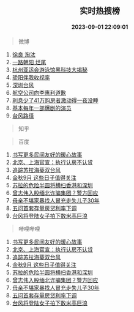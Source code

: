 <div align="center"><h2>实时热搜榜</h2><h4>2023-09-01 22:09:01</h4></div>

> 微博  

1. [徐良 淘汰](https://s.weibo.com/weibo?q=%E5%BE%90%E8%89%AF%20%E6%B7%98%E6%B1%B0&t=31&band_rank=1&Refer=top)<br />
2. [一路朝阳 烂尾](https://s.weibo.com/weibo?q=%E4%B8%80%E8%B7%AF%E6%9C%9D%E9%98%B3%20%E7%83%82%E5%B0%BE&t=31&band_rank=2&Refer=top)<br />
3. [杭州亚运会游泳馆黑科技大揭秘](https://s.weibo.com/weibo?q=%23%E6%9D%AD%E5%B7%9E%E4%BA%9A%E8%BF%90%E4%BC%9A%E6%B8%B8%E6%B3%B3%E9%A6%86%E9%BB%91%E7%A7%91%E6%8A%80%E5%A4%A7%E6%8F%AD%E7%A7%98%23&t=31&band_rank=3&Refer=top)<br />
4. [骄阳伴我收视率](https://s.weibo.com/weibo?q=%E9%AA%84%E9%98%B3%E4%BC%B4%E6%88%91%E6%94%B6%E8%A7%86%E7%8E%87&t=31&band_rank=4&Refer=top)<br />
5. [深圳台风](https://s.weibo.com/weibo?q=%E6%B7%B1%E5%9C%B3%E5%8F%B0%E9%A3%8E&t=31&band_rank=5&Refer=top)<br />
6. [航空公司向李惠利道歉](https://s.weibo.com/weibo?q=%23%E8%88%AA%E7%A9%BA%E5%85%AC%E5%8F%B8%E5%90%91%E6%9D%8E%E6%83%A0%E5%88%A9%E9%81%93%E6%AD%89%23&t=31&band_rank=6&Refer=top)<br />
7. [利息少了41万购房者激动得一夜没睡](https://s.weibo.com/weibo?q=%23%E5%88%A9%E6%81%AF%E5%B0%91%E4%BA%8641%E4%B8%87%E8%B4%AD%E6%88%BF%E8%80%85%E6%BF%80%E5%8A%A8%E5%BE%97%E4%B8%80%E5%A4%9C%E6%B2%A1%E7%9D%A1%23&t=31&band_rank=7&Refer=top)<br />
8. [基本每年一部爆剧的演员](https://s.weibo.com/weibo?q=%23%E5%9F%BA%E6%9C%AC%E6%AF%8F%E5%B9%B4%E4%B8%80%E9%83%A8%E7%88%86%E5%89%A7%E7%9A%84%E6%BC%94%E5%91%98%23&t=31&band_rank=8&Refer=top)<br />
9. [台风路径](https://s.weibo.com/weibo?q=%23%E5%8F%B0%E9%A3%8E%E8%B7%AF%E5%BE%84%23&t=31&band_rank=9&Refer=top)<br />

> 知乎  


> 百度  

1. [书写更多民间友好的暖心故事](https://www.baidu.com/s?wd=%E4%B9%A6%E5%86%99%E6%9B%B4%E5%A4%9A%E6%B0%91%E9%97%B4%E5%8F%8B%E5%A5%BD%E7%9A%84%E6%9A%96%E5%BF%83%E6%95%85%E4%BA%8B&sa=fyb_news&rsv_dl=fyb_news)<br />
2. [北京、上海官宣：执行认房不认贷](https://www.baidu.com/s?wd=%E5%8C%97%E4%BA%AC%E3%80%81%E4%B8%8A%E6%B5%B7%E5%AE%98%E5%AE%A3%EF%BC%9A%E6%89%A7%E8%A1%8C%E8%AE%A4%E6%88%BF%E4%B8%8D%E8%AE%A4%E8%B4%B7&sa=fyb_news&rsv_dl=fyb_news)<br />
3. [追踪苏拉海葵双台风](https://www.baidu.com/s?wd=%E8%BF%BD%E8%B8%AA%E8%8B%8F%E6%8B%89%E6%B5%B7%E8%91%B5%E5%8F%8C%E5%8F%B0%E9%A3%8E&sa=fyb_news&rsv_dl=fyb_news)<br />
4. [金秋9月 这些日子值得关注](https://www.baidu.com/s?wd=%E9%87%91%E7%A7%8B9%E6%9C%88+%E8%BF%99%E4%BA%9B%E6%97%A5%E5%AD%90%E5%80%BC%E5%BE%97%E5%85%B3%E6%B3%A8&sa=fyb_news&rsv_dl=fyb_news)<br />
5. [苏拉的危险半圆将横扫香港和深圳](https://www.baidu.com/s?wd=%E8%8B%8F%E6%8B%89%E7%9A%84%E5%8D%B1%E9%99%A9%E5%8D%8A%E5%9C%86%E5%B0%86%E6%A8%AA%E6%89%AB%E9%A6%99%E6%B8%AF%E5%92%8C%E6%B7%B1%E5%9C%B3&sa=fyb_news&rsv_dl=fyb_news)<br />
6. [曾志伟入股缅北诈骗集团？警方回应](https://www.baidu.com/s?wd=%E6%9B%BE%E5%BF%97%E4%BC%9F%E5%85%A5%E8%82%A1%E7%BC%85%E5%8C%97%E8%AF%88%E9%AA%97%E9%9B%86%E5%9B%A2%EF%BC%9F%E8%AD%A6%E6%96%B9%E5%9B%9E%E5%BA%94&sa=fyb_news&rsv_dl=fyb_news)<br />
7. [母亲不堪家暴找人冒充走失儿子30年](https://www.baidu.com/s?wd=%E6%AF%8D%E4%BA%B2%E4%B8%8D%E5%A0%AA%E5%AE%B6%E6%9A%B4%E6%89%BE%E4%BA%BA%E5%86%92%E5%85%85%E8%B5%B0%E5%A4%B1%E5%84%BF%E5%AD%9030%E5%B9%B4&sa=fyb_news&rsv_dl=fyb_news)<br />
8. [五问首套存量房贷利率下调](https://www.baidu.com/s?wd=%E4%BA%94%E9%97%AE%E9%A6%96%E5%A5%97%E5%AD%98%E9%87%8F%E6%88%BF%E8%B4%B7%E5%88%A9%E7%8E%87%E4%B8%8B%E8%B0%83&sa=fyb_news&rsv_dl=fyb_news)<br />
9. [台风将登陆女子拍下数米高巨浪](https://www.baidu.com/s?wd=%E5%8F%B0%E9%A3%8E%E5%B0%86%E7%99%BB%E9%99%86%E5%A5%B3%E5%AD%90%E6%8B%8D%E4%B8%8B%E6%95%B0%E7%B1%B3%E9%AB%98%E5%B7%A8%E6%B5%AA&sa=fyb_news&rsv_dl=fyb_news)<br />

> 哔哩哔哩  

1. [书写更多民间友好的暖心故事](https://www.baidu.com/s?wd=%E4%B9%A6%E5%86%99%E6%9B%B4%E5%A4%9A%E6%B0%91%E9%97%B4%E5%8F%8B%E5%A5%BD%E7%9A%84%E6%9A%96%E5%BF%83%E6%95%85%E4%BA%8B&sa=fyb_news&rsv_dl=fyb_news)<br />
2. [北京、上海官宣：执行认房不认贷](https://www.baidu.com/s?wd=%E5%8C%97%E4%BA%AC%E3%80%81%E4%B8%8A%E6%B5%B7%E5%AE%98%E5%AE%A3%EF%BC%9A%E6%89%A7%E8%A1%8C%E8%AE%A4%E6%88%BF%E4%B8%8D%E8%AE%A4%E8%B4%B7&sa=fyb_news&rsv_dl=fyb_news)<br />
3. [追踪苏拉海葵双台风](https://www.baidu.com/s?wd=%E8%BF%BD%E8%B8%AA%E8%8B%8F%E6%8B%89%E6%B5%B7%E8%91%B5%E5%8F%8C%E5%8F%B0%E9%A3%8E&sa=fyb_news&rsv_dl=fyb_news)<br />
4. [金秋9月 这些日子值得关注](https://www.baidu.com/s?wd=%E9%87%91%E7%A7%8B9%E6%9C%88+%E8%BF%99%E4%BA%9B%E6%97%A5%E5%AD%90%E5%80%BC%E5%BE%97%E5%85%B3%E6%B3%A8&sa=fyb_news&rsv_dl=fyb_news)<br />
5. [苏拉的危险半圆将横扫香港和深圳](https://www.baidu.com/s?wd=%E8%8B%8F%E6%8B%89%E7%9A%84%E5%8D%B1%E9%99%A9%E5%8D%8A%E5%9C%86%E5%B0%86%E6%A8%AA%E6%89%AB%E9%A6%99%E6%B8%AF%E5%92%8C%E6%B7%B1%E5%9C%B3&sa=fyb_news&rsv_dl=fyb_news)<br />
6. [曾志伟入股缅北诈骗集团？警方回应](https://www.baidu.com/s?wd=%E6%9B%BE%E5%BF%97%E4%BC%9F%E5%85%A5%E8%82%A1%E7%BC%85%E5%8C%97%E8%AF%88%E9%AA%97%E9%9B%86%E5%9B%A2%EF%BC%9F%E8%AD%A6%E6%96%B9%E5%9B%9E%E5%BA%94&sa=fyb_news&rsv_dl=fyb_news)<br />
7. [母亲不堪家暴找人冒充走失儿子30年](https://www.baidu.com/s?wd=%E6%AF%8D%E4%BA%B2%E4%B8%8D%E5%A0%AA%E5%AE%B6%E6%9A%B4%E6%89%BE%E4%BA%BA%E5%86%92%E5%85%85%E8%B5%B0%E5%A4%B1%E5%84%BF%E5%AD%9030%E5%B9%B4&sa=fyb_news&rsv_dl=fyb_news)<br />
8. [五问首套存量房贷利率下调](https://www.baidu.com/s?wd=%E4%BA%94%E9%97%AE%E9%A6%96%E5%A5%97%E5%AD%98%E9%87%8F%E6%88%BF%E8%B4%B7%E5%88%A9%E7%8E%87%E4%B8%8B%E8%B0%83&sa=fyb_news&rsv_dl=fyb_news)<br />
9. [台风将登陆女子拍下数米高巨浪](https://www.baidu.com/s?wd=%E5%8F%B0%E9%A3%8E%E5%B0%86%E7%99%BB%E9%99%86%E5%A5%B3%E5%AD%90%E6%8B%8D%E4%B8%8B%E6%95%B0%E7%B1%B3%E9%AB%98%E5%B7%A8%E6%B5%AA&sa=fyb_news&rsv_dl=fyb_news)<br />
